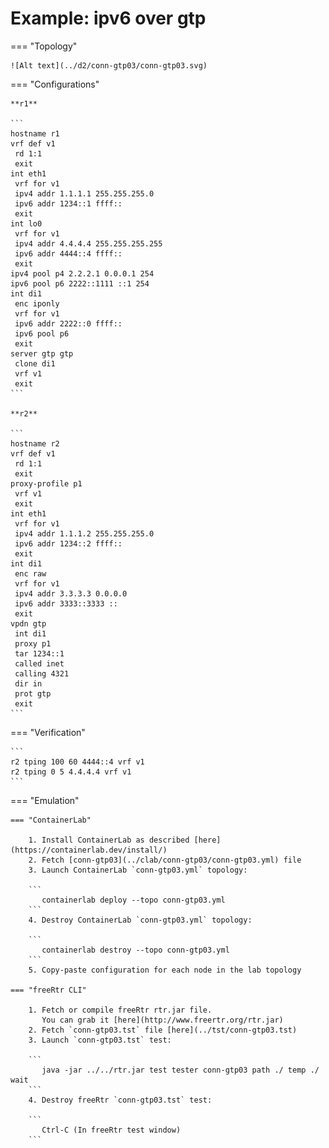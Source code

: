 # Example: ipv6 over gtp

=== "Topology"

    ![Alt text](../d2/conn-gtp03/conn-gtp03.svg)

=== "Configurations"

    **r1**

    ```
    hostname r1
    vrf def v1
     rd 1:1
     exit
    int eth1
     vrf for v1
     ipv4 addr 1.1.1.1 255.255.255.0
     ipv6 addr 1234::1 ffff::
     exit
    int lo0
     vrf for v1
     ipv4 addr 4.4.4.4 255.255.255.255
     ipv6 addr 4444::4 ffff::
     exit
    ipv4 pool p4 2.2.2.1 0.0.0.1 254
    ipv6 pool p6 2222::1111 ::1 254
    int di1
     enc iponly
     vrf for v1
     ipv6 addr 2222::0 ffff::
     ipv6 pool p6
     exit
    server gtp gtp
     clone di1
     vrf v1
     exit
    ```

    **r2**

    ```
    hostname r2
    vrf def v1
     rd 1:1
     exit
    proxy-profile p1
     vrf v1
     exit
    int eth1
     vrf for v1
     ipv4 addr 1.1.1.2 255.255.255.0
     ipv6 addr 1234::2 ffff::
     exit
    int di1
     enc raw
     vrf for v1
     ipv4 addr 3.3.3.3 0.0.0.0
     ipv6 addr 3333::3333 ::
     exit
    vpdn gtp
     int di1
     proxy p1
     tar 1234::1
     called inet
     calling 4321
     dir in
     prot gtp
     exit
    ```

=== "Verification"

    ```
    r2 tping 100 60 4444::4 vrf v1
    r2 tping 0 5 4.4.4.4 vrf v1
    ```

=== "Emulation"

    === "ContainerLab"

        1. Install ContainerLab as described [here](https://containerlab.dev/install/)  
        2. Fetch [conn-gtp03](../clab/conn-gtp03/conn-gtp03.yml) file  
        3. Launch ContainerLab `conn-gtp03.yml` topology:  

        ```
           containerlab deploy --topo conn-gtp03.yml  
        ```
        4. Destroy ContainerLab `conn-gtp03.yml` topology:  

        ```
           containerlab destroy --topo conn-gtp03.yml  
        ```
        5. Copy-paste configuration for each node in the lab topology

    === "freeRtr CLI"

        1. Fetch or compile freeRtr rtr.jar file.  
           You can grab it [here](http://www.freertr.org/rtr.jar)  
        2. Fetch `conn-gtp03.tst` file [here](../tst/conn-gtp03.tst)  
        3. Launch `conn-gtp03.tst` test:  

        ```
           java -jar ../../rtr.jar test tester conn-gtp03 path ./ temp ./ wait
        ```
        4. Destroy freeRtr `conn-gtp03.tst` test:  

        ```
           Ctrl-C (In freeRtr test window)
        ```

